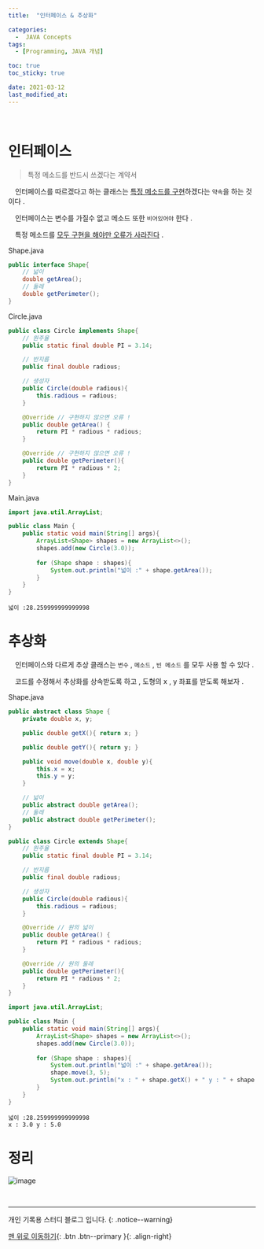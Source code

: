 ```yaml
---
title:  "인터페이스 & 추상화" 

categories:
  -  JAVA Concepts
tags:
  - [Programming, JAVA 개념]

toc: true
toc_sticky: true

date: 2021-03-12
last_modified_at: 
---
```



<br>

# 인터페이스

> 특정 메소드를 반드시 쓰겠다는 계약서

　인터페이스를 따르겠다고 하는 클래스는 <u>특정 메소드를 구현</u>하겠다는 `약속`을 하는 것이다 .

　인터페이스는 변수를 가질수 없고 메소드 또한 `비어있어야` 한다 .

　특정 메소드를 <u>모두 구현을 해야만 오류가 사라진다</u> .

Shape.java
```java
public interface Shape{
    // 넓이
    double getArea();
    // 둘레
    double getPerimeter();
}
```

Circle.java
```java
public class Circle implements Shape{
    // 원주율
    public static final double PI = 3.14;

    // 반지름
    public final double radious;

    // 생성자
    public Circle(double radious){
        this.radious = radious;
    }

    @Override // 구현하지 않으면 오류 !
    public double getArea() {
        return PI * radious * radious;
    }

    @Override // 구현하지 않으면 오류 !
    public double getPerimeter(){
        return PI * radious * 2;
    }
}
```

Main.java
```java
import java.util.ArrayList;

public class Main {
    public static void main(String[] args){
        ArrayList<Shape> shapes = new ArrayList<>();
        shapes.add(new Circle(3.0));
		
		for (Shape shape : shapes){
            System.out.println("넓이 :" + shape.getArea());
        }    
	}
}
```
```
넓이 :28.259999999999998
```

# 추상화

　인터페이스와 다르게 추상 클래스는 `변수` , `메소드` , `빈 메소드` 를 모두 사용 할 수 있다 .

　코드를 수정해서 추상화를 상속받도록 하고 , 도형의 x , y 좌표를 받도록 해보자 .

Shape.java
```java
public abstract class Shape {
    private double x, y;

    public double getX(){ return x; }

    public double getY(){ return y; }

    public void move(double x, double y){
        this.x = x;
        this.y = y;
    }

    // 넓이
    public abstract double getArea();
    // 둘레
    public abstract double getPerimeter();
}
```

```java
public class Circle extends Shape{
    // 원주율
    public static final double PI = 3.14;

    // 반지름
    public final double radious;

    // 생성자
    public Circle(double radious){
        this.radious = radious;
    }

    @Override // 원의 넓이
    public double getArea() {
        return PI * radious * radious;
    }

    @Override // 원의 둘레
    public double getPerimeter(){
        return PI * radious * 2;
    }
}
```

```java
import java.util.ArrayList;

public class Main {
    public static void main(String[] args){
        ArrayList<Shape> shapes = new ArrayList<>();
        shapes.add(new Circle(3.0));
		
		for (Shape shape : shapes){
            System.out.println("넓이 :" + shape.getArea());
			shape.move(3, 5);
            System.out.println("x : " + shape.getX() + " y : " + shape.getY());
        }    
	}
}
```
```
넓이 :28.259999999999998
x : 3.0 y : 5.0
```

# 정리

![image](https://user-images.githubusercontent.com/50429028/110934416-55441380-8371-11eb-8e1f-dada4108a56b.png)

<br>

***

개인 기록용 스터디 블로그 입니다.
{: .notice--warning}

[맨 위로 이동하기](#){: .btn .btn--primary }{: .align-right}